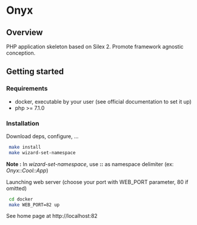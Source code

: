 # Onyx

## Overview

PHP application skeleton based on Silex 2. Promote framework agnostic conception.

## Getting started

### Requirements

* docker, executable by your user (see official documentation to set it up)
* php >= 7.1.0

### Installation

Download deps, configure, ...
```bash
 make install
 make wizard-set-namespace
```
**Note :** In *wizard-set-namespace*, use **::** as namespace delimiter (ex: *Onyx::Cool::App*)


Launching web server (choose your port with WEB_PORT parameter, 80 if omitted)
```bash
 cd docker
 make WEB_PORT=82 up
```

See home page at http://localhost:82

